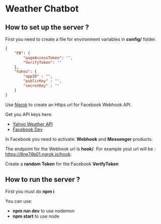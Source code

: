 # Weather Chatbot

## How to set up the server ?

First you need to create a file for environment variables in **config/** folder.

```json
{
    "FB": {
        "pageAccessToken": "",
        "VerifyToken": ""
    },
    "Yahoo": {
        "appID" : "",
        "publicKey" : "",
        "secretKey" : ""
    }
}
```

Use [Ngrok](https://ngrok.com/) to create an Https url for Facebook Webhook API.

Get you API keys here:
- [Yahoo Weather API](https://developer.yahoo.com/weather/)
- [Facebook Dev](https://developers.facebook.com/)

In Facebook you need to activate: **Webhook** and **Messenger** products.

The endpoint for the Webhook url is **hook/**. For example yout url will be : https://8ne74b01.ngrok.io/hook.

Create a **random Token** for the Facebook **VerifyToken**

## How to run the server ?

First you must do **npm i**

You can use:
- **npm run dev** to use nodemon 
- **npm start** to use node 